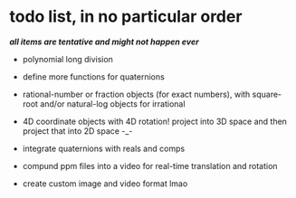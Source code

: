 # todo list, in no particular order

***all items are tentative and might not happen ever***

- polynomial long division

- define more functions for quaternions

- rational-number or fraction objects (for exact numbers), with square-root and/or natural-log objects for irrational

- 4D coordinate objects with 4D rotation! project into 3D space and then project that into 2D space -_-

- integrate quaternions with reals and comps

- compund ppm files into a video for real-time translation and rotation

- create custom image and video format lmao